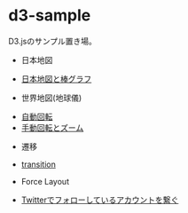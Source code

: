 d3-sample
=========
D3.jsのサンプル置き場。  

* 日本地図
 - [日本地図と棒グラフ](http://lisian.github.io/d3-sample/japan_map/)
* 世界地図(地球儀)
 - [自動回転](http://lisian.github.io/d3-sample/world_map/)
 - [手動回転とズーム](http://lisian.github.io/d3-sample/world_map/manual_rotation.html)
* 遷移
 - [transition](http://lisian.github.io/d3-sample/transition/)
* Force Layout
 - [Twitterでフォローしているアカウントを繋ぐ](http://lisian.github.io/d3-sample/force_layout/)
